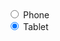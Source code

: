 <div class="au-control-input au-control-input--small">
  <input class="au-control-input__input" type="radio" name="radio-ex" id="phone-class-small">
  <label class="au-control-input__text" for="phone-class-small">Phone</label>
</div>

<div class="au-control-input au-control-input--small">
  <input class="au-control-input__input" type="radio" name="radio-ex" id="tablet-class-small" checked="true">
  <label class="au-control-input__text" for="tablet-class-small" >Tablet</label>
</div>

